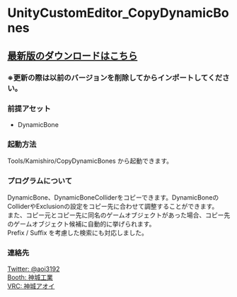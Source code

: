 # UnityCustomEditor_CopyDynamicBones
## [最新版のダウンロードはこちら](https://github.com/AoiKamishiro/UnityCustomEditor_CopyDynamicBones/releases)
### ※更新の際は以前のバージョンを削除してからインポートしてください。
### 前提アセット
* DynamicBone
### 起動方法
Tools/Kamishiro/CopyDynamicBones から起動できます。
### プログラムについて
DynamicBone、DynamicBoneColliderをコピーできます。DynamicBoneのColliderやExclusionの設定をコピー先に合わせて調整することができます。  
また、コピー元とコピー先に同名のゲームオブジェクトがあった場合、コピー先のゲームオブジェクト候補に自動的に挙げられます。  
Prefix / Suffix を考慮した検索にも対応しました。
### 連絡先
[Twitter: @aoi3192](https://twitter.com/aoi3192)  
[Booth: 神城工業](https://kamishirolab.booth.pm/)  
[VRC: 神城アオイ](https://www.vrchat.com/home/user/usr_19514816-2cf8-43cc-a046-9e2d87d15af7)